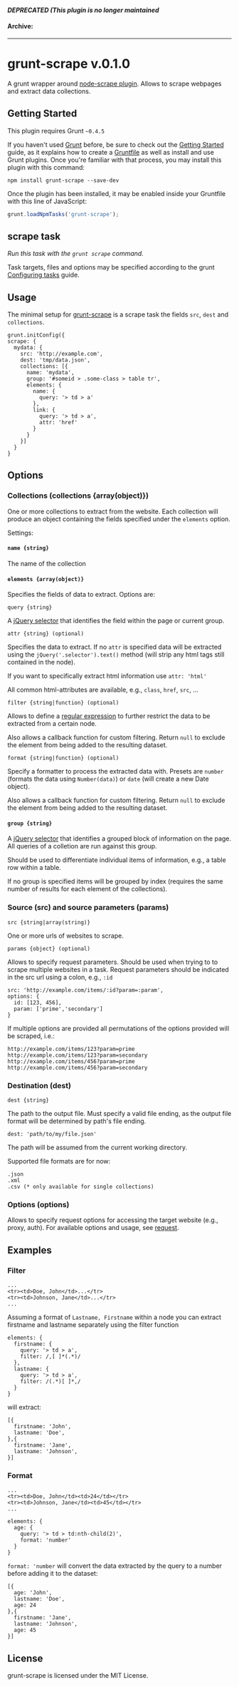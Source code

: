 #### *DEPRECATED (This plugin is no longer maintained*
#### Archive:

---

# grunt-scrape v.0.1.0

A grunt wrapper around [node-scrape plugin](https://github.com/chunksnbits/node-scrape).
Allows to scrape webpages and extract data collections.

## Getting Started
This plugin requires Grunt `~0.4.5`

If you haven't used [Grunt](http://gruntjs.com/) before, be sure to check out the [Getting Started](http://gruntjs.com/getting-started) guide, as it explains how to create a [Gruntfile](http://gruntjs.com/sample-gruntfile) as well as install and use Grunt plugins. Once you're familiar with that process, you may install this plugin with this command:

```shell
npm install grunt-scrape --save-dev
```

Once the plugin has been installed, it may be enabled inside your Gruntfile with this line of JavaScript:

```js
grunt.loadNpmTasks('grunt-scrape');
```

## scrape task
_Run this task with the `grunt scrape` command._

Task targets, files and options may be specified according to the grunt [Configuring tasks](http://gruntjs.com/configuring-tasks) guide.

## Usage

The minimal setup for [grunt-scrape]() is a scrape task the fields `src`, `dest` and `collections`.

```
grunt.initConfig({
scrape: {
  mydata: {
    src: 'http://example.com',
    dest: 'tmp/data.json',
    collections: [{
      name: 'mydata',
      group: '#someid > .some-class > table tr',
      elements: {
        name: {
          query: '> td > a'
        },
        link: {
          query: '> td > a',
          attr: 'href'
        }
      }
    }]
  }
}
```

## Options

### Collections (collections {array(object)})

One or more collections to extract from the website. Each collection will produce an object containing the fields specified under the `elements` option.

Settings:

#### `name {string}`

The name of the collection

#### `elements {array(object)}`

Specifies the fields of data to extract. Options are:

`query {string}`

A [jQuery selector](http://api.jquery.com/category/selectors/) that identifies the field within the page or current group.

`attr {string} (optional)`

Specifies the data to extract. If no `attr` is specified data will be extracted using the `jQuery('.selector').text()` method (will strip any html tags still contained in the node).

If you want to specifically extract html information use `attr: 'html'`

All common html-attributes are available, e.g., `class`, `href`, `src`, ...

`filter {string|function} (optional)`

Allows to define a [regular expression](https://developer.mozilla.org/en/docs/Web/JavaScript/Guide/Regular_Expressions) to further restrict the data to be extracted from a certain node.

Also allows a callback function for custom filtering. Return `null` to exclude the element from being added to the resulting dataset.

`format {string|function} (optional)`

Specify a formatter to process the extracted data with.
Presets are `number` (formats the data using `Number(data)`) or `date` (will create a new Date object).

Also allows a callback function for custom filtering. Return `null` to exclude the element from being added to the resulting dataset.

#### `group {string}`

A [jQuery selector](http://api.jquery.com/category/selectors/) that identifies a grouped block of information on the page. All queries of a colletion are run against this group.

Should be used to differentiate individual items of information, e.g., a table row within a table.

If no group is specified items will be grouped by index (requires the same number of results for each element of the collections).

### Source (src) and source parameters (params)

`src {string|array(string)}`

One or more urls of websites to scrape.

`params {object} (optional)`

Allows to specify request parameters. Should be used when trying to to scrape multiple websites in a task.
Request parameters should be indicated in the src url using a colon, e.g., `:id`

```
src: 'http://example.com/items/:id?param=:param',
options: {
  id: [123, 456],
  param: ['prime','secondary']
}
```

If multiple options are provided all permutations of the options provided will be scraped, i.e.:

```
http://example.com/items/123?param=prime
http://example.com/items/123?param=secondary
http://example.com/items/456?param=prime
http://example.com/items/456?param=secondary
```

### Destination (dest)

`dest {string}`

The path to the output file. Must specify a valid file ending, as the output file format will be determined by path's file ending.

```
dest: 'path/to/my/file.json'
```

The path will be assumed from the current working directory.

Supported file formats are for now:

```
.json
.xml
.csv (* only available for single collections)
```

### Options (options)

Allows to specify request options for accessing the target website (e.g., proxy, auth). For available options and usage, see [request](https://github.com/mikeal/request).

## Examples

### Filter

```
...
<tr><td>Doe, John</td>...</tr>
<tr><td>Johnson, Jane</td>...</tr>
...
```

Assuming a format of `Lastname, Firstname` within a node you can extract firstname and lastname separately using the filter function

```
elements: {
  firstname: {
    query: '> td > a',
    filter: /,[ ]*(.*)/
  },
  lastname: {
    query: '> td > a',
    filter: /(.*)[ ]*,/
  }
}
```

will extract:
```
[{
  firstname: 'John',
  lastname: 'Doe',
},{
  firstname: 'Jane',
  lastname: 'Johnson',
}]
```

### Format

```
...
<tr><td>Doe, John</td><td>24</td></tr>
<tr><td>Johnson, Jane</td><td>45</td></tr>
...
```

```
elements: {
  age: {
    query: '> td > td:nth-child(2)',
    format: 'number'
  }
}
```

`format: 'number` will convert the data extracted by the query to a number before adding it to the dataset:

```
[{
  age: 'John',
  lastname: 'Doe',
  age: 24
},{
  firstname: 'Jane',
  lastname: 'Johnson',
  age: 45
}]
```


## License

grunt-scrape is licensed under the MIT License.
